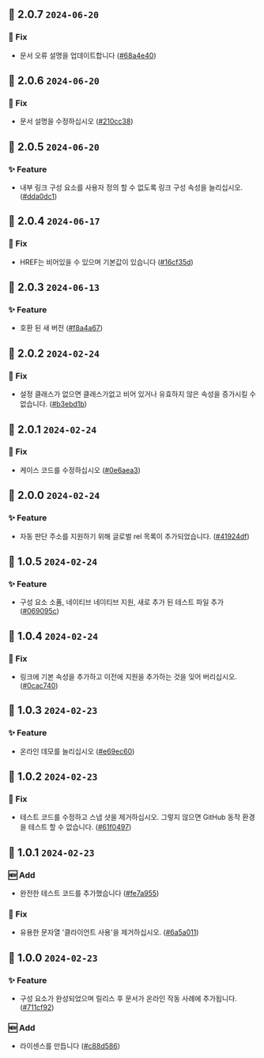 ## 🎉 2.0.7 `2024-06-20`
### 🐛 Fix
- 문서 오류 설명을 업데이트합니다 ([#68a4e40](https://github.com/kwooshung/Nextjs-ArcoDesign-Link/commit/68a4e40453cebb33ef3a65a4b97e74e1ee22c00e))

## 🎉 2.0.6 `2024-06-20`
### 🐛 Fix
- 문서 설명을 수정하십시오 ([#210cc38](https://github.com/kwooshung/Nextjs-ArcoDesign-Link/commit/210cc38b0c13077e6b9b43bfa8e39ca3f586f69f))

## 🎉 2.0.5 `2024-06-20`
### ✨ Feature
- 내부 링크 구성 요소를 사용자 정의 할 수 없도록 링크 구성 속성을 늘리십시오. ([#dda0dc1](https://github.com/kwooshung/Nextjs-ArcoDesign-Link/commit/dda0dc14435bde844263fa6aaf6b6c876b0144f4))

## 🎉 2.0.4 `2024-06-17`
### 🐛 Fix
- HREF는 비어있을 수 있으며 기본값이 있습니다 ([#16cf35d](https://github.com/kwooshung/Nextjs-ArcoDesign-Link/commit/16cf35deca6a1d618ee1cc00c0081750b3189ecf))

## 🎉 2.0.3 `2024-06-13`
### ✨ Feature
- 호환 된 새 버전 ([#f8a4a67](https://github.com/kwooshung/Nextjs-ArcoDesign-Link/commit/f8a4a678a0f3ed5f3450949bc2644ddbc961aafd))

## 🎉 2.0.2 `2024-02-24`
### 🐛 Fix
- 설정 클래스가 없으면 클래스가없고 비어 있거나 유효하지 않은 속성을 증가시킬 수 없습니다. ([#b3ebd1b](https://github.com/kwooshung/Nextjs-ArcoDesign-Link/commit/b3ebd1b8edcf1f33e574faaf4f0591ad889d5f49))

## 🎉 2.0.1 `2024-02-24`
### 🐛 Fix
- 케이스 코드를 수정하십시오 ([#0e6aea3](https://github.com/kwooshung/Nextjs-ArcoDesign-Link/commit/0e6aea3816000ecd308857d16028403f133f1960))

## 🎉 2.0.0 `2024-02-24`
### ✨ Feature
- 자동 판단 주소를 지원하기 위해 글로벌 rel 목록이 추가되었습니다. ([#41924df](https://github.com/kwooshung/Nextjs-ArcoDesign-Link/commit/41924df1053d01cf5c088bc841645d771b5a78a3))

## 🎉 1.0.5 `2024-02-24`
### ✨ Feature
- 구성 요소 소품, 네이티브 네이티브 지원, 새로 추가 된 테스트 파일 추가 ([#069095c](https://github.com/kwooshung/Nextjs-ArcoDesign-Link/commit/069095ca922da19772eec52be3a956f148c789fb))

## 🎉 1.0.4 `2024-02-24`
### 🐛 Fix
- 링크에 기본 속성을 추가하고 이전에 지원을 추가하는 것을 잊어 버리십시오. ([#0cac740](https://github.com/kwooshung/Nextjs-ArcoDesign-Link/commit/0cac740b2b98510e5f39f4488aabcd653eeb4824))

## 🎉 1.0.3 `2024-02-23`
### ✨ Feature
- 온라인 데모를 늘리십시오 ([#e69ec60](https://github.com/kwooshung/Nextjs-ArcoDesign-Link/commit/e69ec60397d14f5cfbfb6ad0d8836011e02e99c8))

## 🎉 1.0.2 `2024-02-23`
### 🐛 Fix
- 테스트 코드를 수정하고 스냅 샷을 제거하십시오. 그렇지 않으면 GitHub 동작 환경을 테스트 할 수 없습니다. ([#61f0497](https://github.com/kwooshung/Nextjs-ArcoDesign-Link/commit/61f0497d375d1a56f1d5773db499f2087dfba5bd))

## 🎉 1.0.1 `2024-02-23`
### 🆕 Add
- 완전한 테스트 코드를 추가했습니다 ([#fe7a955](https://github.com/kwooshung/Nextjs-ArcoDesign-Link/commit/fe7a955b50da9105c6fa1aecea7a487bb9ffdce7))
### 🐛 Fix
- 유용한 문자열 '클라이언트 사용'을 제거하십시오. ([#6a5a011](https://github.com/kwooshung/Nextjs-ArcoDesign-Link/commit/6a5a0115306ce523fbeec243d72d7ca3db54e9ab))

## 🎉 1.0.0 `2024-02-23`
### ✨ Feature
- 구성 요소가 완성되었으며 릴리스 후 문서가 온라인 작동 사례에 추가됩니다. ([#711cf92](https://github.com/kwooshung/Nextjs-ArcoDesign-Link/commit/711cf92f33ec882ba3cb2476ea7388d5a10f786b))
### 🆕 Add
- 라이센스를 만듭니다 ([#c88d586](https://github.com/kwooshung/Nextjs-ArcoDesign-Link/commit/c88d586dc2766bd5c405b33b554e0a96adfd2267))